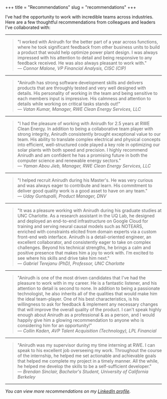 +++
title = "Recommendations"
slug = "recommendations"
+++

I’ve had the opportunity to work with incredible teams across industries.  
Here are a few thoughtful recommendations from colleagues and leaders I’ve collaborated with:

---

> "I worked with Anirudh for the better part of a year across functions, where he took significant feedback from other business units to build a product that would help optimize power plant design. I was always impressed with his attention to detail and being responsive to any feedback received. He was also always pleasant to work with."  
> — *Connor Malone, VP Financial Analysis, CISC (CIP)*

---

> "Anirudh has strong software development skills and delivers products that are throughly tested and very well designed with details. His personality of working in the team and being sensitive to each members input is impressive. His calmness and attention to details while working on critical tasks stands out!"  
> — *Vatan Kumar, Manager, RWE Clean Energy Services, LLC*

---

> "I had the pleasure of working with Anirudh for 2.5 years at RWE Clean Energy. In addition to being a collaborative team player with strong integrity, Anirudh consistently brought exceptional value to our team. His ability to translate complex electrical and physical concepts into efficient, well-structured code played a key role in optimizing our solar plants with both speed and precision. I highly recommend Anirudh and am confident he has a promising future in both the computer science and renewable energy sectors."  
> — *Yaman Abou Jieb, Manager, RWE Clean Energy Services, LLC*

---

> "I helped recruit Anirudh during his Master's. He was very curious and was always eager to contribute and learn. His commitment to deliver good quality work is a good asset to have on any team."  
> — *Uday Guntupalli, Product Manager, DNV*

---

> "It was a pleasure working with Anirudh during his graduate studies at UNC Charlotte. As a research assistant in the UQ Lab, he designed and deployed an end-to-end infrastructure on Google Cloud for training and serving neural causal models such as NOTEARS, enriched with constraints elicited from domain experts via a custom front-end web interface. Anirudh is a detail-oriented engineer, an excellent collaborator, and consistently eager to take on complex challenges. Beyond his technical strengths, he brings a calm and positive presence that makes him a joy to work with. I’m excited to see where his skills and drive take him next."  
> — *Gabriel Terejanu (PhD), Professor, UNC Charlotte*

---

> "Anirudh is one of the most driven candidates that I've had the pleasure to work with in my career. He is a fantastic listener, and his attention to detail is second to none. In addition to being a passionate technologist, he also inherits all of the qualities that would make him the ideal team-player. One of his best characteristics, is his willingness to ask for feedback & implement any necessary changes that will improve the overall quality of the product. I can't speak highly enough about Anirudh as a professional & as a person, and I would happily give him a glowing recommendation to anyone who is considering him for an opportunity!"  
> — *Collin Kaden, AVP Talent Acquisition (Technology), LPL Financial*

---

> "Anirudh was my supervisor during my time interning at RWE. I can speak to his excellent job overseeing my work. Throughout the course of the internship, he helped me set actionable and achievable goals that helped me complete my project in a timely manner. All the while, he helped me develop the skills to be a self-sufficient developer."  
> — *Brendan Sinclair, Bachelor's Student, University of California Berkeley*

---

*You can view more recommendations on my [LinkedIn profile](https://www.linkedin.com/in/shirahattianiruddha).*
